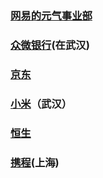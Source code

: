 ### [网易的元气事业部](https://campus.163.com/app/personal/apply)

### [众微银行](https://job.webank.com/campus_apply/webankhr/69#/candidateHome/applications)(在武汉)

### [京东](http://campus.jd.com/#/)

### [小米](https://app.mokahr.com/campus_apply/xiaomi/286#/)（武汉）

### [恒生](https://hundsun.zhiye.com/Portal/Apply/Index)

### [携程](https://app.mokahr.com/recommendation-apply/trip/38951?sharePageId=723331&recommendCode=AH6YQ&codeType=1#/job/bc633483-0181-4df9-bea9-74bbecb84259/select)(上海)

